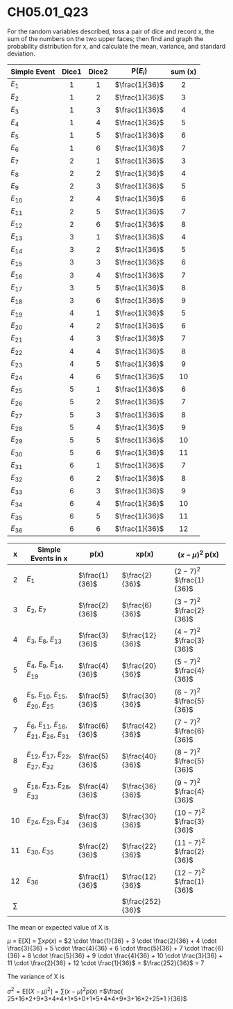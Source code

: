 # CH05.01_Q23 #

For the random variables described, toss a pair of dice and record x, the sum of the numbers on the two upper faces; then find and graph the probability distribution for x, and calculate the mean, variance, and standard deviation.


| Simple Event | Dice1 | Dice2 | P($E_i$)|sum (x) |
|--------------|:-----:|:-----:|:-------:|:------:|
| $E_1$        | 1     | 1     | $\frac{1}{36}$ | 2 |
| $E_2$        | 1     | 2     | $\frac{1}{36}$ | 3 |
| $E_3$        | 1     | 3     | $\frac{1}{36}$ | 4 |
| $E_4$        | 1     | 4     | $\frac{1}{36}$ | 5 |
| $E_5$        | 1     | 5     | $\frac{1}{36}$ | 6 |
| $E_6$        | 1     | 6     | $\frac{1}{36}$ | 7 |
| $E_7$        | 2     | 1     | $\frac{1}{36}$ | 3 |
| $E_8$        | 2     | 2     | $\frac{1}{36}$ | 4 |
| $E_9$        | 2     | 3     | $\frac{1}{36}$ | 5 |
| $E_{10}$     | 2     | 4     | $\frac{1}{36}$ | 6 |
| $E_{11}$     | 2     | 5     | $\frac{1}{36}$ | 7 |
| $E_{12}$     | 2     | 6     | $\frac{1}{36}$ | 8 |
| $E_{13}$     | 3     | 1     | $\frac{1}{36}$ | 4 |
| $E_{14}$     | 3     | 2     | $\frac{1}{36}$ | 5 |
| $E_{15}$     | 3     | 3     | $\frac{1}{36}$ | 6 |
| $E_{16}$     | 3     | 4     | $\frac{1}{36}$ | 7 |
| $E_{17}$     | 3     | 5     | $\frac{1}{36}$ | 8 |
| $E_{18}$     | 3     | 6     | $\frac{1}{36}$ | 9 |
| $E_{19}$     | 4     | 1     | $\frac{1}{36}$ | 5 |
| $E_{20}$     | 4     | 2     | $\frac{1}{36}$ | 6 |
| $E_{21}$     | 4     | 3     | $\frac{1}{36}$ | 7 |
| $E_{22}$     | 4     | 4     | $\frac{1}{36}$ | 8 |
| $E_{23}$     | 4     | 5     | $\frac{1}{36}$ | 9 |
| $E_{24}$     | 4     | 6     | $\frac{1}{36}$ | 10 |
| $E_{25}$     | 5     | 1     | $\frac{1}{36}$ | 6 |
| $E_{26}$     | 5     | 2     | $\frac{1}{36}$ | 7 |
| $E_{27}$     | 5     | 3     | $\frac{1}{36}$ | 8 |
| $E_{28}$     | 5     | 4     | $\frac{1}{36}$ | 9 |
| $E_{29}$     | 5     | 5     | $\frac{1}{36}$ | 10 |
| $E_{30}$     | 5     | 6     | $\frac{1}{36}$ | 11 |
| $E_{31}$     | 6     | 1     | $\frac{1}{36}$ | 7 |
| $E_{32}$     | 6     | 2     | $\frac{1}{36}$ | 8 |
| $E_{33}$     | 6     | 3     | $\frac{1}{36}$ | 9 |
| $E_{34}$     | 6     | 4     | $\frac{1}{36}$ | 10 |
| $E_{35}$     | 6     | 5     | $\frac{1}{36}$ | 11 |
| $E_{36}$     | 6     | 6     | $\frac{1}{36}$ | 12 |



| x  | Simple Events in x | p(x) | xp(x) | $(x - \mu)^2$ p(x) |
|:--:|--------------------|------|-------|--------------------|
| 2  | $E_1$              | $\frac{1}{36}$ | $\frac{2}{36}$ | $(2-7)^2$ $\frac{1}{36}$ |
| 3  | $E_2$, $E_7$       | $\frac{2}{36}$ | $\frac{6}{36}$ | $(3-7)^2$ $\frac{2}{36}$ |
| 4  | $E_3$, $E_8$, $E_{13}$ | $\frac{3}{36}$ | $\frac{12}{36}$ | $(4-7)^2$ $\frac{3}{36}$ |
| 5  | $E_4$, $E_9$, $E_{14}$, $E_{19}$ | $\frac{4}{36}$ | $\frac{20}{36}$ | $(5-7)^2$ $\frac{4}{36}$ |
| 6  | $E_5$, $E_{10}$, $E_{15}$, $E_{20}$, $E_{25}$ | $\frac{5}{36}$ | $\frac{30}{36}$ | $(6-7)^2$ $\frac{5}{36}$ |
| 7  | $E_6$, $E_{11}$, $E_{16}$, $E_{21}$, $E_{26}$, $E_{31}$ | $\frac{6}{36}$ | $\frac{42}{36}$ | $(7-7)^2$ $\frac{6}{36}$ |
| 8  | $E_{12}$, $E_{17}$, $E_{22}$, $E_{27}$, $E_{32}$ | $\frac{5}{36}$ | $\frac{40}{36}$ | $(8-7)^2$ $\frac{5}{36}$ |
| 9  | $E_{18}$, $E_{23}$, $E_{28}$, $E_{33}$ | $\frac{4}{36}$ | $\frac{36}{36}$ | $(9-7)^2$ $\frac{4}{36}$ |
| 10 | $E_{24}$, $E_{29}$, $E_{34}$ | $\frac{3}{36}$ | $\frac{30}{36}$ | $(10-7)^2$ $\frac{3}{36}$ |
| 11 | $E_{30}$, $E_{35}$ | $\frac{2}{36}$ | $\frac{22}{36}$ | $(11-7)^2$ $\frac{2}{36}$ |
| 12 | $E_{36}$           | $\frac{1}{36}$ | $\frac{12}{36}$ | $(12-7)^2$ $\frac{1}{36}$ |
| $\sum$ |                |                | $\frac{252}{36}$ |


The mean or expected value of X is

$\mu$ = E[X] = $\sum xp(x)$ = $2 \cdot \frac{1}{36} + 3 \cdot \frac{2}{36} + 4 \cdot \frac{3}{36} + 5 \cdot \frac{4}{36} + 6 \cdot \frac{5}{36} + 7 \cdot \frac{6}{36} + 8 \cdot \frac{5}{36} + 9 \cdot \frac{4}{36} + 10 \cdot \frac{3}{36} + 11 \cdot \frac{2}{36} + 12 \cdot \frac{1}{36}$ = $\frac{252}{36}$ = 7

The variance of X is 

$\sigma^2 = \text{E}\left[(X - \mu)^2\right] = \sum (x - \mu)^2 p(x)$ =$\frac{ 25+16*2+9*3+4*4+1*5+0+1*5+4*4+9*3+16*2+25*1 }{36}$




